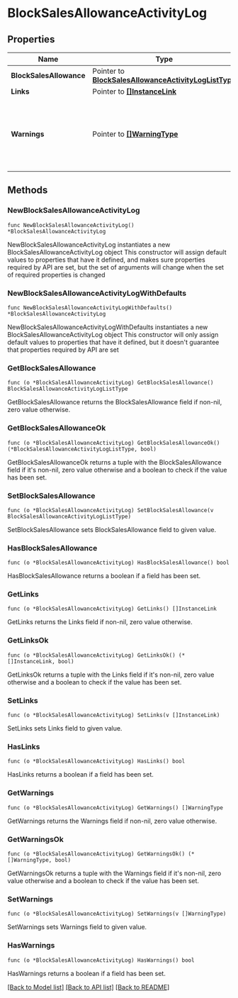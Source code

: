 # BlockSalesAllowanceActivityLog

## Properties

Name | Type | Description | Notes
------------ | ------------- | ------------- | -------------
**BlockSalesAllowance** | Pointer to [**BlockSalesAllowanceActivityLogListType**](BlockSalesAllowanceActivityLogListType.md) |  | [optional] 
**Links** | Pointer to [**[]InstanceLink**](InstanceLink.md) |  | [optional] 
**Warnings** | Pointer to [**[]WarningType**](WarningType.md) | Used in conjunction with the Success element to define a business error. | [optional] 

## Methods

### NewBlockSalesAllowanceActivityLog

`func NewBlockSalesAllowanceActivityLog() *BlockSalesAllowanceActivityLog`

NewBlockSalesAllowanceActivityLog instantiates a new BlockSalesAllowanceActivityLog object
This constructor will assign default values to properties that have it defined,
and makes sure properties required by API are set, but the set of arguments
will change when the set of required properties is changed

### NewBlockSalesAllowanceActivityLogWithDefaults

`func NewBlockSalesAllowanceActivityLogWithDefaults() *BlockSalesAllowanceActivityLog`

NewBlockSalesAllowanceActivityLogWithDefaults instantiates a new BlockSalesAllowanceActivityLog object
This constructor will only assign default values to properties that have it defined,
but it doesn't guarantee that properties required by API are set

### GetBlockSalesAllowance

`func (o *BlockSalesAllowanceActivityLog) GetBlockSalesAllowance() BlockSalesAllowanceActivityLogListType`

GetBlockSalesAllowance returns the BlockSalesAllowance field if non-nil, zero value otherwise.

### GetBlockSalesAllowanceOk

`func (o *BlockSalesAllowanceActivityLog) GetBlockSalesAllowanceOk() (*BlockSalesAllowanceActivityLogListType, bool)`

GetBlockSalesAllowanceOk returns a tuple with the BlockSalesAllowance field if it's non-nil, zero value otherwise
and a boolean to check if the value has been set.

### SetBlockSalesAllowance

`func (o *BlockSalesAllowanceActivityLog) SetBlockSalesAllowance(v BlockSalesAllowanceActivityLogListType)`

SetBlockSalesAllowance sets BlockSalesAllowance field to given value.

### HasBlockSalesAllowance

`func (o *BlockSalesAllowanceActivityLog) HasBlockSalesAllowance() bool`

HasBlockSalesAllowance returns a boolean if a field has been set.

### GetLinks

`func (o *BlockSalesAllowanceActivityLog) GetLinks() []InstanceLink`

GetLinks returns the Links field if non-nil, zero value otherwise.

### GetLinksOk

`func (o *BlockSalesAllowanceActivityLog) GetLinksOk() (*[]InstanceLink, bool)`

GetLinksOk returns a tuple with the Links field if it's non-nil, zero value otherwise
and a boolean to check if the value has been set.

### SetLinks

`func (o *BlockSalesAllowanceActivityLog) SetLinks(v []InstanceLink)`

SetLinks sets Links field to given value.

### HasLinks

`func (o *BlockSalesAllowanceActivityLog) HasLinks() bool`

HasLinks returns a boolean if a field has been set.

### GetWarnings

`func (o *BlockSalesAllowanceActivityLog) GetWarnings() []WarningType`

GetWarnings returns the Warnings field if non-nil, zero value otherwise.

### GetWarningsOk

`func (o *BlockSalesAllowanceActivityLog) GetWarningsOk() (*[]WarningType, bool)`

GetWarningsOk returns a tuple with the Warnings field if it's non-nil, zero value otherwise
and a boolean to check if the value has been set.

### SetWarnings

`func (o *BlockSalesAllowanceActivityLog) SetWarnings(v []WarningType)`

SetWarnings sets Warnings field to given value.

### HasWarnings

`func (o *BlockSalesAllowanceActivityLog) HasWarnings() bool`

HasWarnings returns a boolean if a field has been set.


[[Back to Model list]](../README.md#documentation-for-models) [[Back to API list]](../README.md#documentation-for-api-endpoints) [[Back to README]](../README.md)


